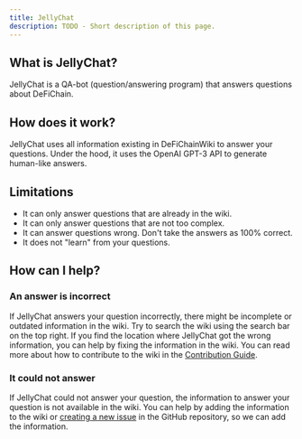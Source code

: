 ```yaml
---
title: JellyChat
description: TODO - Short description of this page.
---
```


## What is JellyChat?

JellyChat is a QA-bot (question/answering program) that answers questions about DeFiChain.

## How does it work?

JellyChat uses all information existing in DeFiChainWiki to answer your questions. Under the hood, it uses the OpenAI GPT-3 API to generate human-like answers.

## Limitations

- It can only answer questions that are already in the wiki.
- It can only answer questions that are not too complex.
- It can answer questions wrong. Don't take the answers as 100% correct.
- It does not "learn" from your questions.

## How can I help?

### An answer is incorrect

If JellyChat answers your question incorrectly, there might be incomplete or outdated information in the wiki. Try to search the wiki using the search bar on the top right. If you find the location where JellyChat got the wrong information, you can help by fixing the information in the wiki. You can read more about how to contribute to the wiki in the [Contribution Guide](./Contribute.md).

### It could not answer

If JellyChat could not answer your question, the information to answer your question is not available in the wiki. You can help by adding the information to the wiki or [creating a new issue](https://github.com/DefichainCommunity/DeFiChainWiki/issues/new) in the GitHub repository, so we can add the information.
